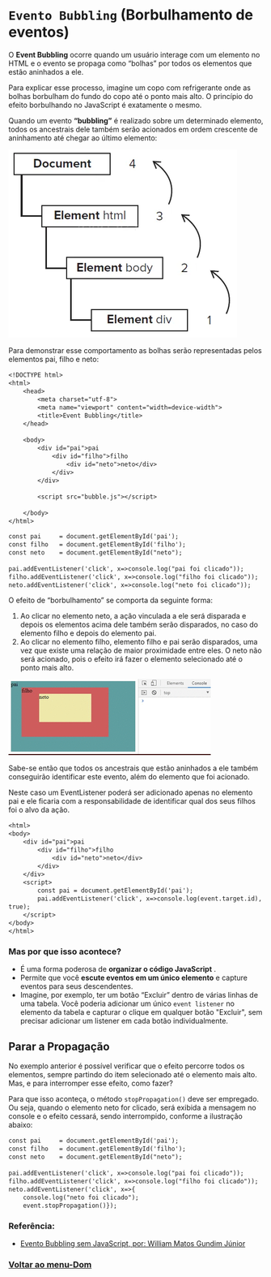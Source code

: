 # `Evento Bubbling` (Borbulhamento de eventos)

O **Event Bubbling** ocorre quando um usuário interage com um elemento no HTML e o evento se propaga como “bolhas” por todos os elementos que estão aninhados a ele.

Para explicar esse processo, imagine um copo com refrigerante onde as bolhas borbulham do fundo do copo até o ponto mais alto. O princípio do efeito borbulhando no JavaScript é exatamente o mesmo.

Quando um evento **“bubbling”** é realizado sobre um determinado elemento, todos os ancestrais dele também serão acionados em ordem crescente de aninhamento até chegar ao último elemento:

<img src="../img/bubbling.webp">

Para demonstrar esse comportamento as bolhas serão representadas pelos elementos pai, filho e neto:

```
<!DOCTYPE html>
<html>
    <head>
        <meta charset="utf-8">
        <meta name="viewport" content="width=device-width">
        <title>Event Bubbling</title>
    </head>
    
    <body>
        <div id="pai">pai
            <div id="filho">filho
                <div id="neto">neto</div>
            </div>
        </div> 

        <script src="bubble.js"></script>

    </body>
</html>
```

```
const pai     = document.getElementById('pai');
const filho   = document.getElementById('filho');
const neto    = document.getElementById("neto");

pai.addEventListener('click', x=>console.log("pai foi clicado"));
filho.addEventListener('click', x=>console.log("filho foi clicado"));
neto.addEventListener('click', x=>console.log("neto foi clicado"));
```

O efeito de “borbulhamento” se comporta da seguinte forma:

1. Ao clicar no elemento neto, a ação vinculada a ele será disparada e depois os elementos acima dele também serão disparados, no caso do elemento filho e depois do elemento pai.
2. Ao clicar no elemento filho, elemento filho e pai serão disparados, uma vez que existe uma relação de maior proximidade entre eles. O neto não será acionado, pois o efeito irá fazer o elemento selecionado até o ponto mais alto.

<img src="../img/bubbling2.gif">

Sabe-se então que todos os ancestrais que estão aninhados a ele também conseguirão identificar este evento, além do elemento que foi acionado.

Neste caso um EventListener poderá ser adicionado apenas no elemento pai e ele ficaria com a responsabilidade de identificar qual dos seus filhos foi o alvo da ação.

```
<html>    
<body>
    <div id="pai">pai
        <div id="filho">filho
            <div id="neto">neto</div>
        </div>
    </div> 
    <script>
        const pai = document.getElementById('pai');
        pai.addEventListener('click', x=>console.log(event.target.id), true);
    </script>
</body>
</html>
```

### Mas por que isso acontece?

- É uma forma poderosa de **organizar o código JavaScript** .
- Permite que você **escute eventos em um único elemento** e capture eventos para seus descendentes.
- Imagine, por exemplo, ter um botão “Excluir” dentro de várias linhas de uma tabela. Você poderia adicionar um único `event listener` no elemento da tabela e capturar o clique em qualquer botão "Excluir", sem precisar adicionar um listener em cada botão individualmente.

## Parar a Propagação

No exemplo anterior é possível verificar que o efeito percorre todos os elementos, sempre partindo do item selecionado até o elemento mais alto. Mas, e para interromper esse efeito, como fazer?

Para que isso aconteça, o método `stopPropagation()` deve ser empregado. Ou seja, quando o elemento neto for clicado, será exibida a mensagem no console e o efeito cessará, sendo interrompido, conforme a ilustração abaixo:

```
const pai     = document.getElementById('pai');
const filho   = document.getElementById('filho');
const neto    = document.getElementById("neto");

pai.addEventListener('click', x=>console.log("pai foi clicado"));
filho.addEventListener('click', x=>console.log("filho foi clicado"));
neto.addEventListener('click', x=>{
    console.log("neto foi clicado");
    event.stopPropagation()});
```

### Referência:

- [Evento Bubbling sem JavaScript, por: William Matos Gundim Júnior](https://medium.com/totvsdevelopers/event-bubbling-no-javascript-9d6a8da32854)

### [Voltar ao menu-Dom](../dom.md)



